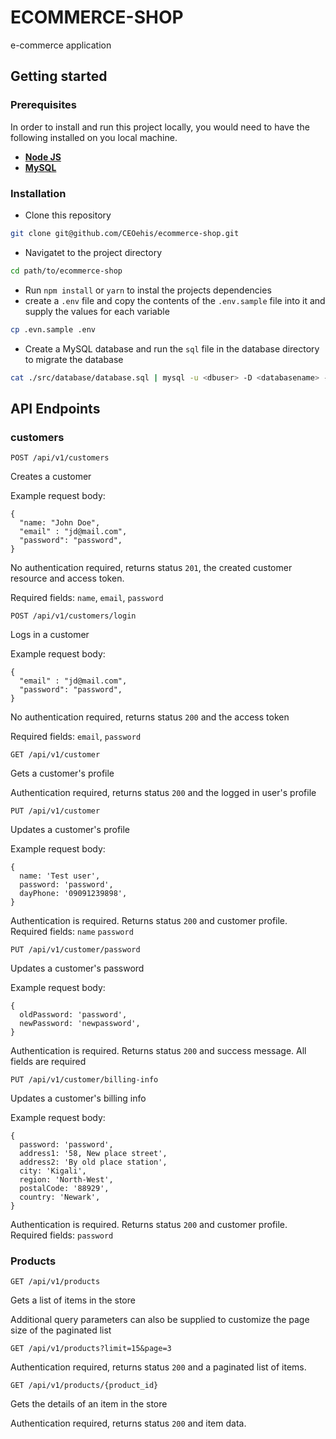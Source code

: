 # ECOMMERCE-SHOP

e-commerce application

## Getting started

### Prerequisites

In order to install and run this project locally, you would need to have the following installed on you local machine.
- [**Node JS**](https://nodejs.org/en/)
- [**MySQL**](https://www.mysql.com/downloads/)

### Installation

- Clone this repository

```sh
git clone git@github.com/CEOehis/ecommerce-shop.git
```

- Navigatet to the project directory

```sh
cd path/to/ecommerce-shop

```

- Run `npm install` or `yarn` to instal the projects dependencies
- create a `.env` file and copy the contents of the `.env.sample` file into it and supply the values for each variable

```sh
cp .evn.sample .env
```

- Create a MySQL database and run the `sql` file in the database directory to migrate the database

```sh
cat ./src/database/database.sql | mysql -u <dbuser> -D <databasename> -p
```

## API Endpoints

### customers
`POST /api/v1/customers`

Creates a customer

Example request body:

```source-json
{
  "name: "John Doe",
  "email" : "jd@mail.com",
  "password": "password",
}
```

No authentication required, returns status `201`, the created customer resource and access token.

Required fields: `name`, `email`, `password`

`POST /api/v1/customers/login`

Logs in a customer

Example request body:

```source-json
{
  "email" : "jd@mail.com",
  "password": "password",
}
```

No authentication required, returns status `200` and the access token

Required fields: `email`, `password`

`GET /api/v1/customer`

Gets a customer's profile

Authentication required, returns status `200` and the logged in user's profile

`PUT /api/v1/customer`

Updates a customer's profile

Example request body:

```source-json
{
  name: 'Test user',
  password: 'password',
  dayPhone: '09091239898',
}
```

Authentication is required. Returns status `200` and customer profile.
Required fields: `name` `password`

`PUT /api/v1/customer/password`

Updates a customer's password

Example request body:

```source-json
{
  oldPassword: 'password',
  newPassword: 'newpassword',
}
```

Authentication is required. Returns status `200` and success message.
All fields are required

`PUT /api/v1/customer/billing-info`

Updates a customer's billing info

Example request body:

```source-json
{
  password: 'password',
  address1: '58, New place street',
  address2: 'By old place station',
  city: 'Kigali',
  region: 'North-West',
  postalCode: '88929',
  country: 'Newark',
}
```

Authentication is required. Returns status `200` and customer profile.
Required fields: `password`

### Products

`GET /api/v1/products`

Gets a list of items in the store

Additional query parameters can also be supplied to customize the page size of the paginated list

`GET /api/v1/products?limit=15&page=3`

Authentication required, returns status `200` and a paginated list of items.

`GET /api/v1/products/{product_id}`

Gets the details of an item in the store

Authentication required, returns status `200` and item data.
